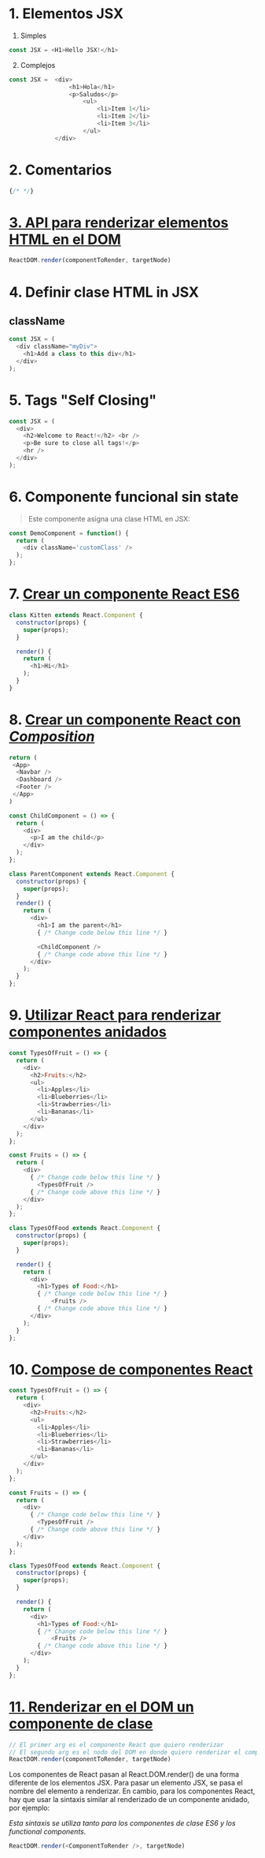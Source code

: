 # 1. Elementos JSX

1. Simples

```js
const JSX = <H1>Hello JSX!</h1>
```


2. Complejos

```js
const JSX =  <div>
                 <h1>Hola</h1>
                 <p>Saludos</p>
                     <ul>
                         <li>Item 1</li>
                         <li>Item 2</li>
                         <li>Item 3</li>
                     </ul>
             </div>
```

# 2. Comentarios

```js
{/* */}
```

# [3. API para renderizar elementos HTML en el DOM](https://github.com/nvizcarra/FCC_Exercises/blob/8bb87555f0a6181522a11cceba96073cbcfb3610/03%20Front_End_Development_Libraries/React/04%20Render%20HTML%20Elements%20to%20the%20DOM.md)

```js
ReactDOM.render(componentToRender, targetNode)
```

# 4. Definir clase HTML in JSX

## className
```js
const JSX = (
  <div className="myDiv">
    <h1>Add a class to this div</h1>
  </div>
);
```

# 5. Tags "Self Closing"

```js
const JSX = (
  <div>
    <h2>Welcome to React!</h2> <br />
    <p>Be sure to close all tags!</p>
    <hr />
  </div>
);
```

# 6. Componente funcional sin state

> Este componente asigna una clase HTML en JSX:
```js
const DemoComponent = function() {
  return (
    <div className='customClass' />
  );
};
```

# 7. [Crear un componente React ES6](https://github.com/nvizcarra/FCC_Exercises/blob/ef03cb240d1388345e06c8c5cb137d169d1fdd22/03%20Front_End_Development_Libraries/React/08%20Create%20a%20React%20Component.md)

```js
class Kitten extends React.Component {
  constructor(props) {
    super(props);
  }

  render() {
    return (
      <h1>Hi</h1>
    );
  }
}
```

# 8. [Crear un componente React con *Composition*](https://github.com/nvizcarra/FCC_Exercises/blob/ef03cb240d1388345e06c8c5cb137d169d1fdd22/03%20Front_End_Development_Libraries/React/09%20Create%20a%20Component%20with%20Composition.md)

```js
return (
 <App>
  <Navbar />
  <Dashboard />
  <Footer />
 </App>
)
```

```js
const ChildComponent = () => {
  return (
    <div>
      <p>I am the child</p>
    </div>
  );
};

class ParentComponent extends React.Component {
  constructor(props) {
    super(props);
  }
  render() {
    return (
      <div>
        <h1>I am the parent</h1>
        { /* Change code below this line */ }

        <ChildComponent />
        { /* Change code above this line */ }
      </div>
    );
  }
};
```

# 9. [Utilizar React para renderizar componentes anidados](https://github.com/nvizcarra/FCC_Exercises/blob/ef03cb240d1388345e06c8c5cb137d169d1fdd22/03%20Front_End_Development_Libraries/React/10%20Use%20React%20to%20Render%20Nested%20Components.md)

```js
const TypesOfFruit = () => {
  return (
    <div>
      <h2>Fruits:</h2>
      <ul>
        <li>Apples</li>
        <li>Blueberries</li>
        <li>Strawberries</li>
        <li>Bananas</li>
      </ul>
    </div>
  );
};

const Fruits = () => {
  return (
    <div>
      { /* Change code below this line */ }
        <TypesOfFruit />
      { /* Change code above this line */ }
    </div>
  );
};

class TypesOfFood extends React.Component {
  constructor(props) {
    super(props);
  }

  render() {
    return (
      <div>
        <h1>Types of Food:</h1>
        { /* Change code below this line */ }
            <Fruits />
        { /* Change code above this line */ }
      </div>
    );
  }
};
```

# 10. [Compose de componentes React](https://github.com/nvizcarra/FCC_Exercises/blob/ef03cb240d1388345e06c8c5cb137d169d1fdd22/03%20Front_End_Development_Libraries/React/11%20Compose%20React%20Components.md)

```js
const TypesOfFruit = () => {
  return (
    <div>
      <h2>Fruits:</h2>
      <ul>
        <li>Apples</li>
        <li>Blueberries</li>
        <li>Strawberries</li>
        <li>Bananas</li>
      </ul>
    </div>
  );
};

const Fruits = () => {
  return (
    <div>
      { /* Change code below this line */ }
        <TypesOfFruit />
      { /* Change code above this line */ }
    </div>
  );
};

class TypesOfFood extends React.Component {
  constructor(props) {
    super(props);
  }

  render() {
    return (
      <div>
        <h1>Types of Food:</h1>
        { /* Change code below this line */ }
            <Fruits />
        { /* Change code above this line */ }
      </div>
    );
  }
};
```

# [11. Renderizar en el DOM un componente de clase](https://github.com/nvizcarra/FCC_Exercises/blob/ef03cb240d1388345e06c8c5cb137d169d1fdd22/03%20Front_End_Development_Libraries/React/12%20Render%20a%20Class%20Component%20to%20the%20DOM.md)

```js
// El primer arg es el componente React que quiero renderizar
// El segundo arg es el nodo del DOM en donde quiero renderizar el componente
ReactDOM.render(componentToRender, targetNode)
```
Los componentes de React pasan al React.DOM.render() de una forma diferente de los elementos JSX. Para pasar un elemento JSX, se pasa el nombre del elemento a renderizar. En cambio, para los componentes React, hay que usar la sintaxis similar al renderizado de un componente anidado, por ejemplo:

*Esta sintaxis se utiliza tanto para los componentes de clase ES6 y los functional components.*

```js
ReactDOM.render(<ComponentToRender />, targetNode)
```
